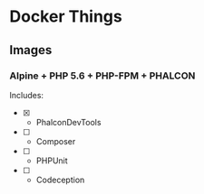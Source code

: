 # Docker Things

## Images

### Alpine + PHP 5.6 + PHP-FPM + PHALCON

Includes:
  - [x] - PhalconDevTools
  - [ ] - Composer
  - [ ] - PHPUnit
  - [ ] - Codeception
